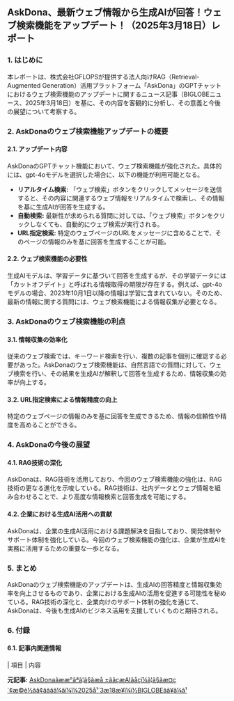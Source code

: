 ## AskDona、最新ウェブ情報から生成AIが回答！ウェブ検索機能をアップデート！（2025年3月18日）レポート

### 1. はじめに

本レポートは、株式会社GFLOPSが提供する法人向けRAG（Retrieval-Augmented Generation）活用プラットフォーム「AskDona」のGPTチャットにおけるウェブ検索機能のアップデートに関するニュース記事（BIGLOBEニュース、2025年3月18日）を基に、その内容を客観的に分析し、その意義と今後の展望について考察する。

### 2. AskDonaのウェブ検索機能アップデートの概要

#### 2.1. アップデート内容

AskDonaのGPTチャット機能において、ウェブ検索機能が強化された。具体的には、gpt-4oモデルを選択した場合に、以下の機能が利用可能となる。

* **リアルタイム検索:** 「ウェブ検索」ボタンをクリックしてメッセージを送信すると、その内容に関連するウェブ情報をリアルタイムで検索し、その情報を基に生成AIが回答を生成する。
* **自動検索:** 最新性が求められる質問に対しては、「ウェブ検索」ボタンをクリックしなくても、自動的にウェブ検索が実行される。
* **URL指定検索:** 特定のウェブページのURLをメッセージに含めることで、そのページの情報のみを基に回答を生成することが可能。

#### 2.2. ウェブ検索機能の必要性

生成AIモデルは、学習データに基づいて回答を生成するが、その学習データには「カットオフデイト」と呼ばれる情報取得の期限が存在する。例えば、gpt-4oモデルの場合、2023年10月1日以降の情報は学習に含まれていない。そのため、最新の情報に関する質問には、ウェブ検索機能による情報収集が必要となる。

### 3. AskDonaのウェブ検索機能の利点

#### 3.1. 情報収集の効率化

従来のウェブ検索では、キーワード検索を行い、複数の記事を個別に確認する必要があった。AskDonaのウェブ検索機能は、自然言語での質問に対して、ウェブ検索を行い、その結果を生成AIが解釈して回答を生成するため、情報収集の効率が向上する。

#### 3.2. URL指定検索による情報精度の向上

特定のウェブページの情報のみを基に回答を生成できるため、情報の信頼性や精度を高めることができる。

### 4. AskDonaの今後の展望

#### 4.1. RAG技術の深化

AskDonaは、RAG技術を活用しており、今回のウェブ検索機能の強化は、RAG技術の更なる進化を示唆している。RAG技術は、社内データとウェブ情報を組み合わせることで、より高度な情報検索と回答生成を可能にする。

#### 4.2. 企業における生成AI活用への貢献

AskDonaは、企業の生成AI活用における課題解決を目指しており、開発体制やサポート体制を強化している。今回のウェブ検索機能の強化は、企業が生成AIを実務に活用するための重要な一歩となる。

### 5. まとめ

AskDonaのウェブ検索機能のアップデートは、生成AIの回答精度と情報収集効率を向上させるものであり、企業における生成AIの活用を促進する可能性を秘めている。RAG技術の深化と、企業向けのサポート体制の強化を通じて、AskDonaは、今後も生成AIのビジネス活用を支援していくものと期待される。

### 6. 付録

#### 6.1. 記事内関連情報

| 項目 | 内容 

**元記事:** [AskDonaãææ°ãªã¦ã§ãæå ±ããçæAIãåç­ï¼ã¦ã§ãæ¤ç´¢æ©è½ãã¢ãããã¼ãï¼ï¼2025å¹´3æ18æ¥ï¼ï½BIGLOBEãã¥ã¼ã¹](https://news.biglobe.ne.jp/economy/0318/prt_250318_4329820100.html)